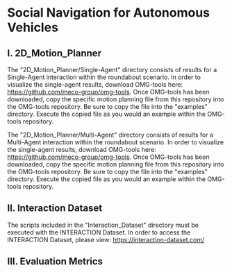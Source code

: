 # Social Navigation for Autonomous Vehicles

## I. 2D_Motion_Planner
The "2D_Motion_Planner/Single-Agent" directory consists of results for a Single-Agent interaction within the roundabout scenario. In order to visualize the single-agent results, download OMG-tools here: https://github.com/meco-group/omg-tools. Once OMG-tools has been downloaded, copy the specific motion planning file from this repository into the OMG-tools repository. Be sure to copy the file into the "examples" directory. Execute the copied file as you would an example within the OMG-tools repository. 

The "2D_Motion_Planner/Multi-Agent" directory consists of results for a Multi-Agent interaction within the roundabout scenario. In order to visualize the single-agent results, download OMG-tools here: https://github.com/meco-group/omg-tools. Once OMG-tools has been downloaded, copy the specific motion planning file from this repository into the OMG-tools repository. Be sure to copy the file into the "examples" directory. Execute the copied file as you would an example within the OMG-tools repository.  

## II. Interaction Dataset
The scripts included in the "Interaction_Dataset" directory must be executed with the INTERACTION Dataset. In order to access the INTERACTION Dataset, please view: https://interaction-dataset.com/ 

## III. Evaluation Metrics
